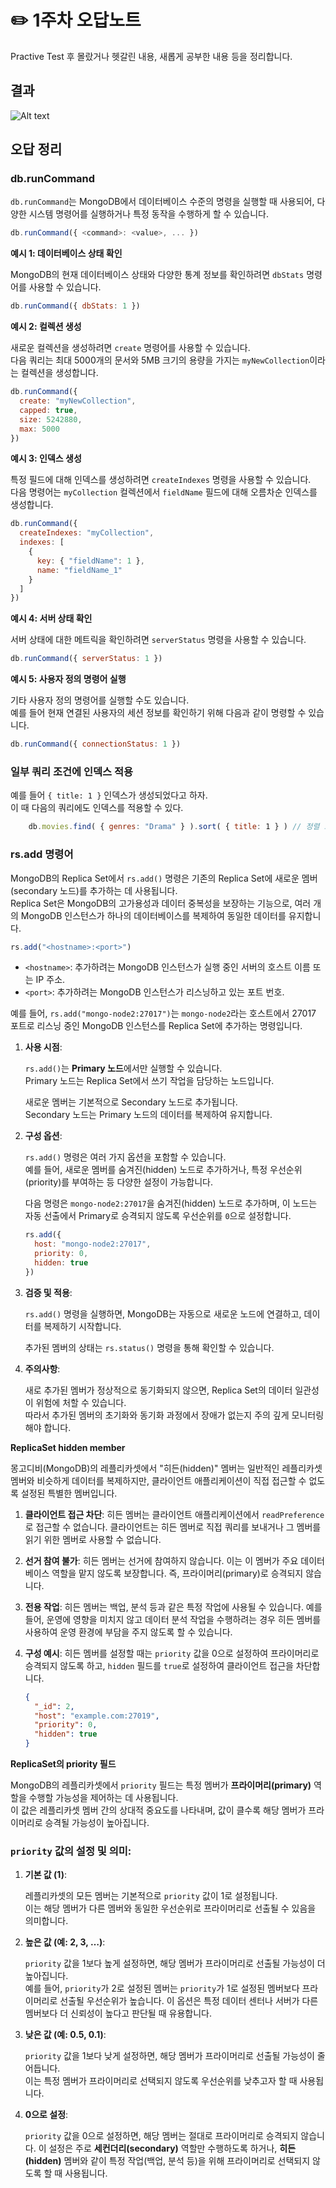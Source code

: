 # ✏️ 1주차 오답노트

Practive Test 후 몰랐거나 헷갈린 내용, 새롭게 공부한 내용 등을 정리합니다.

## 결과

![Alt text](./images/test1.png)

## 오답 정리

### **db.runCommand**

`db.runCommand`는 MongoDB에서 데이터베이스 수준의 명령을 실행할 때 사용되어, 다양한 시스템 명령어를 실행하거나 특정 동작을 수행하게 할 수 있습니다.  

```js
db.runCommand({ <command>: <value>, ... })
```

**예시 1: 데이터베이스 상태 확인**

MongoDB의 현재 데이터베이스 상태와 다양한 통계 정보를 확인하려면 `dbStats` 명령어를 사용할 수 있습니다.

```jsx
db.runCommand({ dbStats: 1 })
```

**예시 2: 컬렉션 생성**

새로운 컬렉션을 생성하려면 `create` 명령어를 사용할 수 있습니다.  
다음 쿼리는 최대 5000개의 문서와 5MB 크기의 용량을 가지는 `myNewCollection`이라는 컬렉션을 생성합니다.

```js
db.runCommand({
  create: "myNewCollection",
  capped: true,
  size: 5242880,
  max: 5000
})
```

**예시 3: 인덱스 생성**

특정 필드에 대해 인덱스를 생성하려면 `createIndexes` 명령을 사용할 수 있습니다.  
다음 명령어는 `myCollection` 컬렉션에서 `fieldName` 필드에 대해 오름차순 인덱스를 생성합니다.

```js
db.runCommand({
  createIndexes: "myCollection",
  indexes: [
    {
      key: { "fieldName": 1 },
      name: "fieldName_1"
    }
  ]
})
```

**예시 4: 서버 상태 확인**

서버 상태에 대한 메트릭을 확인하려면 `serverStatus` 명령을 사용할 수 있습니다.

```jsx
db.runCommand({ serverStatus: 1 })
```

**예시 5: 사용자 정의 명령어 실행**

기타 사용자 정의 명령어를 실행할 수도 있습니다.  
예를 들어 현재 연결된 사용자의 세션 정보를 확인하기 위해 다음과 같이 명령할 수 있습니다.

```js
db.runCommand({ connectionStatus: 1 })
```

### 일부 쿼리 조건에 인덱스 적용

예를 들어 `{ title: 1 }` 인덱스가 생성되었다고 하자.  
이 때 다음의 쿼리에도 인덱스를 적용할 수 있다.

```js
    db.movies.find( { genres: "Drama" } ).sort( { title: 1 } ) // 정렬 조건에 적용
```

### rs.add 명령어

MongoDB의 Replica Set에서 `rs.add()` 명령은 기존의 Replica Set에 새로운 멤버(secondary 노드)를 추가하는 데 사용됩니다.  
Replica Set은 MongoDB의 고가용성과 데이터 중복성을 보장하는 기능으로, 여러 개의 MongoDB 인스턴스가 하나의 데이터베이스를 복제하여 동일한 데이터를 유지합니다.

```jsx
rs.add("<hostname>:<port>")
```

- `<hostname>`: 추가하려는 MongoDB 인스턴스가 실행 중인 서버의 호스트 이름 또는 IP 주소.
- `<port>`: 추가하려는 MongoDB 인스턴스가 리스닝하고 있는 포트 번호.

예를 들어, `rs.add("mongo-node2:27017")`는 `mongo-node2`라는 호스트에서 27017 포트로 리스닝 중인 MongoDB 인스턴스를 Replica Set에 추가하는 명령입니다.

1. **사용 시점**:
    
    `rs.add()`는 **Primary 노드**에서만 실행할 수 있습니다.  
    Primary 노드는 Replica Set에서 쓰기 작업을 담당하는 노드입니다.  
    
    새로운 멤버는 기본적으로 Secondary 노드로 추가됩니다.  
    Secondary 노드는 Primary 노드의 데이터를 복제하여 유지합니다.
    
2. **구성 옵션**:
    
    `rs.add()` 명령은 여러 가지 옵션을 포함할 수 있습니다.  
    예를 들어, 새로운 멤버를 숨겨진(hidden) 노드로 추가하거나, 특정 우선순위(priority)를 부여하는 등 다양한 설정이 가능합니다.
    
    다음 명령은 `mongo-node2:27017`을 숨겨진(hidden) 노드로 추가하며, 이 노드는 자동 선출에서 Primary로 승격되지 않도록 우선순위를 `0`으로 설정합니다.
    
    ```jsx
    rs.add({
      host: "mongo-node2:27017",
      priority: 0,
      hidden: true
    })
    ```
    
3. **검증 및 적용**:
    
    `rs.add()` 명령을 실행하면, MongoDB는 자동으로 새로운 노드에 연결하고, 데이터를 복제하기 시작합니다.  
    
    추가된 멤버의 상태는 `rs.status()` 명령을 통해 확인할 수 있습니다.
    
4. **주의사항**:
    
    새로 추가된 멤버가 정상적으로 동기화되지 않으면, Replica Set의 데이터 일관성이 위험에 처할 수 있습니다.  
    따라서 추가된 멤버의 초기화와 동기화 과정에서 장애가 없는지 주의 깊게 모니터링해야 합니다.
    

**ReplicaSet hidden member**

몽고디비(MongoDB)의 레플리카셋에서 "히든(hidden)" 멤버는 일반적인 레플리카셋 멤버와 비슷하게 데이터를 복제하지만, 클라이언트 애플리케이션이 직접 접근할 수 없도록 설정된 특별한 멤버입니다. 

1. **클라이언트 접근 차단**: 히든 멤버는 클라이언트 애플리케이션에서 `readPreference`로 접근할 수 없습니다. 클라이언트는 히든 멤버로 직접 쿼리를 보내거나 그 멤버를 읽기 위한 멤버로 사용할 수 없습니다.
2. **선거 참여 불가**: 히든 멤버는 선거에 참여하지 않습니다. 이는 이 멤버가 주요 데이터베이스 역할을 맡지 않도록 보장합니다. 즉, 프라이머리(primary)로 승격되지 않습니다.
3. **전용 작업**: 히든 멤버는 백업, 분석 등과 같은 특정 작업에 사용될 수 있습니다. 예를 들어, 운영에 영향을 미치지 않고 데이터 분석 작업을 수행하려는 경우 히든 멤버를 사용하여 운영 환경에 부담을 주지 않도록 할 수 있습니다.
4. **구성 예시**: 히든 멤버를 설정할 때는 `priority` 값을 0으로 설정하여 프라이머리로 승격되지 않도록 하고, `hidden` 필드를 `true`로 설정하여 클라이언트 접근을 차단합니다.
    
    ```json
    {
      "_id": 2,
      "host": "example.com:27019",
      "priority": 0,
      "hidden": true
    }
    
    ```
    

**ReplicaSet의 priority 필드**

MongoDB의 레플리카셋에서 `priority` 필드는 특정 멤버가 **프라이머리(primary)** 역할을 수행할 가능성을 제어하는 데 사용됩니다.  
이 값은 레플리카셋 멤버 간의 상대적 중요도를 나타내며, 값이 클수록 해당 멤버가 프라이머리로 승격될 가능성이 높아집니다.

### `priority` 값의 설정 및 의미:

1. **기본 값 (1)**:
    
    레플리카셋의 모든 멤버는 기본적으로 `priority` 값이 1로 설정됩니다.  
    이는 해당 멤버가 다른 멤버와 동일한 우선순위로 프라이머리로 선출될 수 있음을 의미합니다.
    
2. **높은 값 (예: 2, 3, …)**:
    
    `priority` 값을 1보다 높게 설정하면, 해당 멤버가 프라이머리로 선출될 가능성이 더 높아집니다.  
    예를 들어, `priority`가 2로 설정된 멤버는 `priority`가 1로 설정된 멤버보다 프라이머리로 선출될 우선순위가 높습니다.
    이 옵션은 특정 데이터 센터나 서버가 다른 멤버보다 더 신뢰성이 높다고 판단될 때 유용합니다.
    
3. **낮은 값 (예: 0.5, 0.1)**:
    
    `priority` 값을 1보다 낮게 설정하면, 해당 멤버가 프라이머리로 선출될 가능성이 줄어듭니다.  
    이는 특정 멤버가 프라이머리로 선택되지 않도록 우선순위를 낮추고자 할 때 사용됩니다.
    
4. **0으로 설정**:
    
    `priority` 값을 0으로 설정하면, 해당 멤버는 절대로 프라이머리로 승격되지 않습니다.
    이 설정은 주로 **세컨더리(secondary)** 역할만 수행하도록 하거나, **히든(hidden)** 멤버와 같이 특정 작업(백업, 분석 등)을 위해 프라이머리로 선택되지 않도록 할 때 사용됩니다.